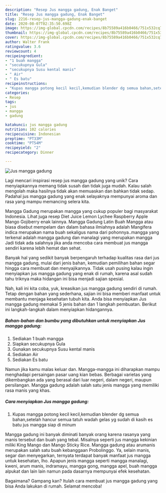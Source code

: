```yaml
---
description: "Resep Jus mangga gadung, Enak Banget"
title: "Resep Jus mangga gadung, Enak Banget"
slug: 2216-resep-jus-mangga-gadung-enak-banget
date: 2020-08-07T02:35:50.698Z
image: https://img-global.cpcdn.com/recipes/8b75589a416b0466/751x532cq70/jus-mangga-gadung-foto-resep-utama.jpg
thumbnail: https://img-global.cpcdn.com/recipes/8b75589a416b0466/751x532cq70/jus-mangga-gadung-foto-resep-utama.jpg
cover: https://img-global.cpcdn.com/recipes/8b75589a416b0466/751x532cq70/jus-mangga-gadung-foto-resep-utama.jpg
author: Walter Frank
ratingvalue: 3.6
reviewcount: 4
recipeingredient:
- "1 buah mangga"
- "secukupnya Gula"
- "secukupnya Susu kental manis"
- " Air"
- " Es batu"
recipeinstructions:
- "Kupas mangga potong kecil kecil,kemudian blender dg semua bahan,setelah hancur semua tatuh wadah gelas yg sudah di kasih es batu jus mangga siap di minum"
categories:
- Resep
tags:
- jus
- mangga
- gadung

katakunci: jus mangga gadung 
nutrition: 102 calories
recipecuisine: Indonesian
preptime: "PT33M"
cooktime: "PT54M"
recipeyield: "2"
recipecategory: Dinner

---
```



![Jus mangga gadung](https://img-global.cpcdn.com/recipes/8b75589a416b0466/751x532cq70/jus-mangga-gadung-foto-resep-utama.jpg)

Lagi mencari inspirasi resep jus mangga gadung yang unik? Cara menyiapkannya memang tidak susah dan tidak juga mudah. Kalau salah mengolah maka hasilnya tidak akan memuaskan dan bahkan tidak sedap. Padahal jus mangga gadung yang enak selayaknya mempunyai aroma dan rasa yang mampu memancing selera kita.

Mangga Gadung merupakan mangga yang cukup populer bagi masyarakat Indonesia. Lihat juga resep Diet Juice Lemon Lychee Raspberry Apple Mango Gojiberry enak lainnya. Mangga Gadung Latin Buah Mangga atau biasa disebut mempelam dan dalam bahasa ilmiahnya adalah Mangifera indica merupakan nama buah sekaligus nama dari pohonnya..mangga yang terkenal adalah mangga gadung dan manalagi yang merupakan mangga Jadi tidak ada salahnya jika anda mencoba cara membuat jus mangga sendiri karena lebih hemat dan sehat.

Banyak hal yang sedikit banyak berpengaruh terhadap kualitas rasa dari jus mangga gadung, mulai dari jenis bahan, kemudian pemilihan bahan segar hingga cara membuat dan menyajikannya. Tidak usah pusing kalau ingin menyiapkan jus mangga gadung yang enak di rumah, karena asal sudah tahu triknya maka hidangan ini bisa menjadi sajian spesial.


Nah, kali ini kita coba, yuk, kreasikan jus mangga gadung sendiri di rumah. Tetap dengan bahan yang sederhana, sajian ini bisa memberi manfaat untuk membantu menjaga kesehatan tubuh kita. Anda bisa menyiapkan Jus mangga gadung memakai 5 jenis bahan dan 1 langkah pembuatan. Berikut ini langkah-langkah dalam menyiapkan hidangannya.

<!--inarticleads1-->

##### Bahan-bahan dan bumbu yang dibutuhkan untuk menyiapkan Jus mangga gadung:

1. Sediakan 1 buah mangga
1. Siapkan secukupnya Gula
1. Gunakan secukupnya Susu kental manis
1. Sediakan  Air
1. Sediakan  Es batu


Namun jika kamu malas keluar dan. Mangga-mangga ini diharapkan mampu menghadapi persaingan pasar uang kian bebas. Berbagai varietas yang dikembangkan ada yang berasal dari luar negeri, dalam negeri, maupun persilangan. Mangga gadung adalah salah satu jenis mangga yang memiliki rasa manis yang khas. 

<!--inarticleads2-->

##### Cara menyiapkan Jus mangga gadung:

1. Kupas mangga potong kecil kecil,kemudian blender dg semua bahan,setelah hancur semua tatuh wadah gelas yg sudah di kasih es batu jus mangga siap di minum


Mangga gadung ini banyak diminati banyak orang karena rasanya yang manis tersebut dan buah yang tebal. Misalnya seperti jus mangga kekinian miliki King Mango dan Mango Sticky Rice. Mangga gadung atau arumanis merupakan salah satu buah kebanggaan Probolinggo. Ya, selain manis, segar dan menyegarkan, ternyata terdapat banyak manfaat jus mangga untuk kesehatan, lho. Apapun jenis mangga seperti mangga manalagi, kweni, arum manis, indramayu, mangga gong, mangga apel, buah mangga alpukat dan lain lain namun pada dasarnya mempunyai efek kesehatan. 

Bagaimana? Gampang kan? Itulah cara membuat jus mangga gadung yang bisa Anda lakukan di rumah. Selamat mencoba!
